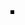 <!DOCTYPE html>
<html>
	<head>
	</head>
	<body>
		<canvas id="myCanvas" width="900" height="600" style="border: 3px solid #000000; z-index:0; position:absolute;" >
		</canvas>
		<canvas id="healthCanvas" width="200" height="100" style="z-index:1; position: absolute;">
		</canvas>
		<script type = "text/javascript">
		
		//Background	
			var theCanvas = document.getElementById("myCanvas");
			var context = theCanvas.getContext ("2d");
			var myImage = new Image ();
			myImage.src = "Background.png";
			
		//Images
			var pear = new Image ();
			pear.src = "pear.png";
			var apple = new Image();
			apple.src = "apple.png";
			var banana = new Image ();
			banana.src = "banana.png";
			var carrot = new Image();
			carrot.src = "carrot.png";
			var corn = new Image ();
			corn.src = "corn.png";
			var orange = new Image ();
			orange.src = "orange.png";
			var hand = new Image ();
			hand.src = "newHand.png";
			var hand2 = new Image ();
			hand2.src = "newHand.png";
			var hand3 = new Image ();
			hand3.src = "newHand.png";
			var Background3 = new Image ();
			Background3.src = "Background3.png";
			var donut = new Image ();
			donut.src = "donut.png";
			var icecream = new Image ();
			icecream.src = "icecream.png";
			var pizza = new Image ();
			pizza.src = "pizza.png";
			var cookie = new Image ();
			cookie.src = "cookie.png";
			var Chickenleg = new Image ();
			Chickenleg.src = "Chickenleg.png";
			var frenchfries = new Image ();
			frenchfries.src = "frenchfries.png";
			

			var handani = new Image ();
			handani.src = "hands.png";
				
			var GameStart = true;
			var GameOn = false;
			
			var timer = 10;
			var points = 0;
			var newFruitList = new Array();
			for (var i = 0; i < 9; i++)	{
				newFruitList[i] = 0;
				}

			myCanvas.addEventListener("mousedown", function() {
				GameStart = false;
				GameOn =  true;
				},false);
		
		//Health Bar
			function getHexString(numX){
				var hexStr = numX.toString(16); //16 makes toString display as hex
				if(hexStr.length == 1) hexStr = '0' + hexStr;
					if(hexStr.length != 2) alert("Number outside conversion range (0 to 255):" + numX);
				return hexStr;
			}

		//context drawImage needs an image object, an x and y
			function draw(){
				if(GameStart) {
					context.drawImage(Background3, 0, 0, 900,600)
				}
				else if (GameOn){
					
					context.drawImage(myImage,0,0,theCanvas.width,theCanvas.height);
					newHands[0].draw();
					newHands[1].draw();
					newHands[2].draw();
					for (var i = 0; i < 9; i++)
						if (newFruitList[i] !=0)
						newFruitList[i].dropDown();
						
		//point system part a
				context.fillStyle = "rgb(0, 0, 0)"; //"#000000"
				context.font = "30px Consolas";
				context.fillText ("POINTS: " + points, 30,
				40);
				context.strokeRect(30,45,300,20);
				
				if (points >30)
				{
					context.fillStyle="#00" + getHexString((Math.floor(30*255/30))%255) + "00";
					context.fillRect(30,45,30*10,20);
				}
				else
				{
					context.fillStyle="#00" + getHexString((Math.floor(points*255/30))%255) + "00";
					context.fillRect(30,45,points*10,20);
				}
					}
				}	
				
				
				myImage.onload = function(){
				}
			

			//Fruit dropping function
				function Fruit(img,x,y, points){
				this.init = function(){
				this.column = Math.floor(Math.random()*3);
				}
				this.score = points;	
					
				//this.xpos = Math.random()*900;
				var random = (Math.ceil(Math.random ()*3))
				switch (random){
				case 0: this.xpos = 0;
				case 1: this.xpos = 0;
					break;
				case 2: this.xpos = 300;
					break;
				case 3: this.xpos = 600;
					break;
				}
			
				this.ypos = Math.random(100)-200;
				this.vel = Math.random(1)+ 3;
				this.dropDown = function(){
				this.ypos += this.vel;
				context.drawImage(img,this.xpos,this.ypos,175,175);
				}
			}
				
			function glove(avi, x, y){
				this.pic = avi;
				this.xpos = x;
				this.ypos = y;
				this.xclip = 0;
				this.frameCount = 1;
				this.aniFlag = false;
				
				this.draw = function() {
				if (this.aniFlag == false)
					context.drawImage(this.pic, 0, 0, 178, 300, this.xpos, this.ypos, 200, 150);
				else {
					context.drawImage(this.pic, this.xclip, 0, 178, 300, this.xpos, this.ypos, 200, 150);
					this.xclip = this.xclip + 180;
					this.frameCount = this.frameCount + 1;
					if (this.frameCount > 10)
					{
						this.aniFlag = false;
						this.xclip = 0;
						this.frameCount = 1;
					}
				}
						
				};
			}
			
			var newHands = new Array();
			newHands[0] = new glove (handani, 0, 450);
			newHands[1] = new glove (handani, 300, 450);
			newHands[2] = new glove (handani, 600, 450);
		
	
		//Gameloop
			function gameloop(){
				update()
				draw()
				}
			setInterval(gameloop,1000/60)
			
			function update(){
			
				timer  = timer - 1;
				
				
				//console.log(timer)a
				
				for (var i = 0; i <9; i++){
				if ((newFruitList[i] == 0 && timer<0) || (newFruitList[i] !=0 && newFruitList[i].ypos > 450 && timer < 1)){
					timer = 50;
					var random = (Math.ceil(Math.random ()*12))
					switch (random){
					case 1: newFruitList[i] = new Fruit (pear, 300, 400, 5);
						break;
					case 2: newFruitList[i] = new Fruit (banana, 300, 400, 12);
						break;
						
					case 3: newFruitList[i] = new Fruit (apple, 300, 400, 10);
						break;
						
					case 4: newFruitList[i] = new Fruit (orange, 300, 400, 7);
						break;

					case 5: newFruitList[i] = new Fruit (corn, 300, 400, 3);
						break;
						
					case 6: newFruitList[i] = new Fruit (carrot, 300, 400, 10);
						break;
					case 7: newFruitList[i] = new Fruit (donut, 300, 400, -5);
						break;						
					case 8: newFruitList[i] = new Fruit (pizza, 300, 400, -7);
						break;
					case 9: newFruitList[i] = new Fruit (chickenleg, 300, 400, -10);
						break;
					case 10: newFruitList[i] = new Fruit (cookie, 300, 400, -3);
						break;
					case 11: newFruitList[i] = new Fruit (icecream, 300, 400, -5);
						break;
					case 12: newFruitList[i] = new Fruit (frenchfries, 300, 400, -3);
						break;
						}	
					}	
				}			
			}
			
			
		//buttons for catcher: a=65, s=83, d=67;
			document.addEventListener("keydown", buttonPress, false);

			function buttonPress (Evt){
				console.log(Evt.keyCode); 
				//var n;
				switch (Evt.keyCode){
				case 65: console.log("pressA");
					newHands[0].aniFlag = true;
					for (var i = 0; i <9; i++){
						if (newFruitList[i] !=0 && 
						newFruitList[i].xpos > -10 && 
						newFruitList[i].xpos <100 && 
						newFruitList[i].ypos<450 && 
						newFruitList[i].ypos>200){
						points = points + newFruitList[i].score;
						if (points < 0) points = 0;
						newFruitList[i] = 0;
						}
					}
					break;
				
				case 83: console.log("pressS");
					newHands[1].aniFlag = true;
					for (var i = 0; i <9; i++){
						if (newFruitList[i] !=0 && 
						newFruitList[i].xpos >= 100 &&
						newFruitList[i].xpos <550 && 
						newFruitList[i].ypos<450 &&
						newFruitList[i].ypos>200){
						points = points + newFruitList[i].score;
						if (points < 0) points = 0;

						newFruitList[i] = 0;
						}
					}
					break;
						
				case 68: console.log("pressD");
					newHands[2].aniFlag = true;
					for (var i = 0; i <9; i++){
						if (newFruitList[i] !=0 && 
						newFruitList[i].xpos >= 400 && 
						newFruitList[i].xpos < 900 && 
						newFruitList[i].ypos<450 && 
						newFruitList[i].ypos>200){
						points = points + newFruitList[i].score;
						if (points < 0) points = 0;

						newFruitList[i] = 0;
					
					break;
						} 
					}
					
		//The hand animation 
			function draw(){
				context.clearRect (0,0,myCanvas.width, myCanvas.height)
				
				sheet = "hands2.png";
				height = 200; 
				width = 150;
				row = 1;
				frames = 10;
						
				rowCount = 1;
				frameCount = 1;
				xMarker = 78.9;
				yMark = 214;
				xpos = x;
				ypos = y;
			
			context.drawImage(image, cx, cy, width, height, x, y, scalex, scaley);
				div.style.backgroundPosition = (-xpos+"20px"); 
				}	
			draw = function () {
				context.drawImage( hands2.png, 0, 214, 200, 150, 0, 450, 78.9, 200);
				rowCount += 1;
				frameCount += 1;
				xMarker += 78.9;
				}
				if (rowCount > row){
					rowCount = 1;
					xMarker = 0;
					yMarker += 200;
					}
				
				if (rowCount > frames){
					xMarker = 0;
					yMarker = 0;
					rwoCount = 1;
					frameCount = 1;
					}					

				image.onload = function(){
					setInterval(loop, 1000 / 30);
					xpos += frameSize;
					index+=1;
					}
					if (index >= numFrames){
						xpos= 0
						ypos= 450
						index= 0
						} 
		
				animation.onload = function (){
					width: 200;
					height: 150;
					background.image = (hands.png);
					}
				}
			}
		
		</script>
	</body>
</html>
								
								
								
								
			
